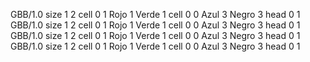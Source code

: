 <gs-board> GBB/1.0
size 1 2
cell 0 1 Rojo 1 Verde 1 
cell 0 0 Azul 3 Negro 3 
head 0 1
 </gs-board>
<gs-board> GBB/1.0
size 1 2
cell 0 1 Rojo 1 Verde 1 
cell 0 0 Azul 3 Negro 3 
head 0 1
 </gs-board>
<gs-board> GBB/1.0
size 1 2
cell 0 1 Rojo 1 Verde 1 
cell 0 0 Azul 3 Negro 3 
head 0 1
 </gs-board>
<gs-board> GBB/1.0
size 1 2
cell 0 1 Rojo 1 Verde 1 
cell 0 0 Azul 3 Negro 3 
head 0 1
 </gs-board>